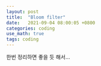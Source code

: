 ```yaml
---
layout: post
title:  "Bloom filter"
date:   2021-09-04 08:00:05 +0800
categories: coding
use_math: true
tags: coding
---
```


한번 정리하면 좋을 듯 해서...
